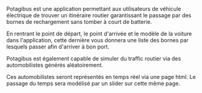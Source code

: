 Potagibus est une application permettant aux utilisateurs de véhicule électrique de trouver un itinéraire routier garantissant le passage par des bornes de rechargement sans tomber à court de batterie.

En rentrant le point de départ, le point d'arrivée et le modèle de la voiture dans l'application, cette dernière vous donnera une liste des bornes par lesquels passer afin d'arriver à bon port.

Potagibus est également capable de simuler du traffic routier via des automobilistes générés aléatoirement.

Ces automobilistes seront représentés en temps réel via une page html. Le passage du temps sera modélisé par un slider sur cette même page.